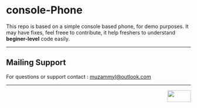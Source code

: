 # console-Phone

This repo is based on a simple console based phone, for demo purposes. It may have fixes, feel freee to contribute, it help freshers to understand **beginer-level** code easily.

----------
## Mailing Support

For questions or support contact : muzammyl@outlook.com

----------
<a href="https://mit-license.org/" title="License"><img src="https://upload.wikimedia.org/wikipedia/commons/0/0c/MIT_logo.svg" align="right" height="32" width="64"/></a>